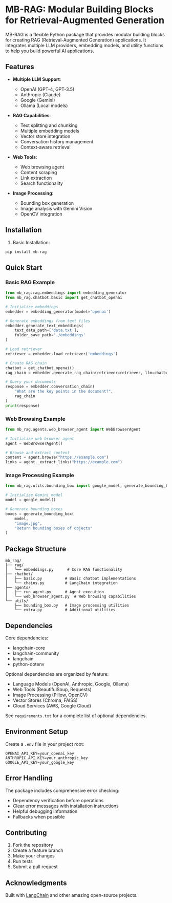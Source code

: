 # MB-RAG: Modular Building Blocks for Retrieval-Augmented Generation

MB-RAG is a flexible Python package that provides modular building blocks for creating RAG (Retrieval-Augmented Generation) applications. It integrates multiple LLM providers, embedding models, and utility functions to help you build powerful AI applications.

## Features

- **Multiple LLM Support**: 
  - OpenAI (GPT-4, GPT-3.5)
  - Anthropic (Claude)
  - Google (Gemini)
  - Ollama (Local models)

- **RAG Capabilities**:
  - Text splitting and chunking
  - Multiple embedding models
  - Vector store integration
  - Conversation history management
  - Context-aware retrieval

- **Web Tools**:
  - Web browsing agent
  - Content scraping
  - Link extraction
  - Search functionality

- **Image Processing**:
  - Bounding box generation
  - Image analysis with Gemini Vision
  - OpenCV integration

## Installation

1. Basic Installation:
```bash
pip install mb-rag
```


## Quick Start

### Basic RAG Example
```python
from mb_rag.rag.embeddings import embedding_generator
from mb_rag.chatbot.basic import get_chatbot_openai

# Initialize embeddings
embedder = embedding_generator(model='openai')

# Generate embeddings from text files
embedder.generate_text_embeddings(
    text_data_path=['data.txt'],
    folder_save_path='./embeddings'
)

# Load retriever
retriever = embedder.load_retriever('embeddings')

# Create RAG chain
chatbot = get_chatbot_openai()
rag_chain = embedder.generate_rag_chain(retriever=retriever, llm=chatbot)

# Query your documents
response = embedder.conversation_chain(
    "What are the key points in the document?",
    rag_chain
)
print(response)
```

### Web Browsing Example
```python
from mb_rag.agents.web_browser_agent import WebBrowserAgent

# Initialize web browser agent
agent = WebBrowserAgent()

# Browse and extract content
content = agent.browse("https://example.com")
links = agent._extract_links("https://example.com")
```

### Image Processing Example
```python
from mb_rag.utils.bounding_box import google_model, generate_bounding_box

# Initialize Gemini model
model = google_model()

# Generate bounding boxes
boxes = generate_bounding_box(
    model,
    "image.jpg",
    "Return bounding boxes of objects"
)
```

## Package Structure

```
mb_rag/
├── rag/
│   └── embeddings.py      # Core RAG functionality
├── chatbot/
│   ├── basic.py          # Basic chatbot implementations
│   └── chains.py         # LangChain integration
├── agents/
│   ├── run_agent.py      # Agent execution
│   └── web_browser_agent.py  # Web browsing capabilities
└── utils/
    ├── bounding_box.py   # Image processing utilities
    └── extra.py          # Additional utilities
```

## Dependencies

Core dependencies:
- langchain-core
- langchain-community
- langchain
- python-dotenv

Optional dependencies are organized by feature:
- Language Models (OpenAI, Anthropic, Google, Ollama)
- Web Tools (BeautifulSoup, Requests)
- Image Processing (Pillow, OpenCV)
- Vector Stores (Chroma, FAISS)
- Cloud Services (AWS, Google Cloud)

See `requirements.txt` for a complete list of optional dependencies.

## Environment Setup

Create a `.env` file in your project root:
```env
OPENAI_API_KEY=your_openai_key
ANTHROPIC_API_KEY=your_anthropic_key
GOOGLE_API_KEY=your_google_key
```

## Error Handling

The package includes comprehensive error checking:
- Dependency verification before operations
- Clear error messages with installation instructions
- Helpful debugging information
- Fallbacks when possible

## Contributing

1. Fork the repository
2. Create a feature branch
3. Make your changes
4. Run tests
5. Submit a pull request

## Acknowledgments

Built with [LangChain](https://github.com/langchain-ai/langchain) and other amazing open-source projects.
